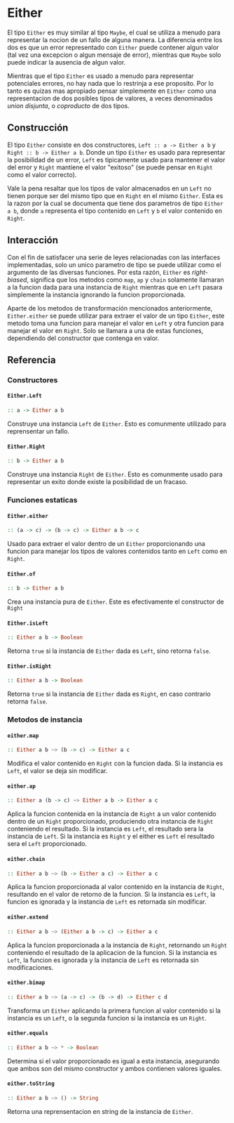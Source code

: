 # Either

El tipo `Either` es muy similar al tipo `Maybe`, el cual se utiliza a menudo para
representar la nocion de un fallo de alguna manera. La diferencia entre los dos
es que un error representado con `Either` puede contener algun valor 
(tal vez una excepcion o algun mensaje de error), mientras que `Maybe`
solo puede indicar la ausencia de algun valor. 

Mientras que el tipo `Either` es usado a menudo para representar potenciales errores, no hay nada que lo restrinja a ese proposito. Por lo tanto es quizas mas apropiado pensar simplemente en `Either` como una representacion de dos posibles tipos de valores, a veces denominados *union disjunta*, o *coproducto* de dos tipos.


## Construcción

El tipo `Either` consiste en dos constructores, `Left :: a -> Either a b` y `Right :: b -> Either a b`. Donde un tipo `Either` es usado para representar la posibilidad de un error, `Left` es tipicamente usado para mantener el valor del error y `Right`
 mantiene el valor "exitoso" (se puede pensar en `Right` como el valor correcto).

Vale la pena resaltar que los tipos de valor almacenados en un `Left` no tienen porque ser del mismo tipo que en `Right` en el mismo `Either`. Esta es la razon por la cual se documenta que tiene dos parametros de tipo `Either a b`, donde `a` representa el tipo contenido en `Left` y `b` el valor contenido en `Right`.

## Interacción

Con el fin de satisfacer una serie de leyes relacionadas con las interfaces implementadas, solo un unico parametro de tipo se puede utilizar como el argumento de las diversas funciones. Por esta razón, `Either` es *right-biased*, significa que los metodos como `map`, `ap` y `chain` solamente llamaran a la funcion dada para una instancia de `Right` mientras que en `Left` pasara simplemente la instancia ignorando la funcion proporcionada.

Aparte de los metodos de transformación mencionados anteriormente, `Either.either` se puede utilizar para extraer el valor de un tipo `Either`, este metodo toma una funcion para manejar el valor en `Left` y otra funcion para manejar el valor en `Right`. Solo se llamara a una de estas funciones, dependiendo del constructor que contenga en valor.

## Referencia

### Constructores

#### `Either.Left`
```hs
:: a -> Either a b
```
Construye una instancia `Left` de `Either`. Esto es comunmente utilizado para reprensentar un fallo.

#### `Either.Right`
```hs
:: b -> Either a b
```
Construye una instancia `Right` de `Either`. Esto es comunmente usado para representar un exito donde existe la posibilidad de un fracaso.

### Funciones estaticas

#### `Either.either`
```hs
:: (a -> c) -> (b -> c) -> Either a b -> c
```
Usado para extraer el valor dentro de un `Either` proporcionando una funcion para manejar los tipos de valores contenidos tanto en `Left` como en `Right`.

#### `Either.of`
```hs
:: b -> Either a b
```
Crea una instancia pura de `Either`. Este es efectivamente el constructor de `Right`

#### `Either.isLeft`
```hs
:: Either a b -> Boolean
```
Retorna `true` si la instancia de `Either` dada es `Left`, sino retorna `false`.

#### `Either.isRight`
```hs
:: Either a b -> Boolean
```
Retorna `true` si la instancia de `Either` dada es `Right`, en caso contrario retorna `false`.

### Metodos de instancia

#### `either.map`
```hs
:: Either a b ~> (b -> c) -> Either a c
```
Modifica el valor contenido en `Right` con la funcion dada. Si la instancia es `Left`, el valor se deja sin modificar.

#### `either.ap`
```hs
:: Either a (b -> c) ~> Either a b -> Either a c
```
Aplica la funcion contenida en la instancia de `Right` a un valor contenido dentro de un `Right` proporcionado, produciendo otra instancia de `Right` conteniendo el resultado. Si la instancia es `Left`, el resultado sera la instancia de `Left`. Si la instancia es `Right` y el either es `Left` el resultado sera el `Left` proporcionado.

#### `either.chain`
```hs
:: Either a b ~> (b -> Either a c) -> Either a c
```
Aplica la funcion proporcionada al valor contenido en la instancia de `Right`, resultando en el valor de retorno de la funcion. Si la instancia es `Left`, la funcion es ignorada y la instancia de `Left` es retornada sin modificar.

#### `either.extend`
```hs
:: Either a b ~> (Either a b -> c) -> Either a c
```
Aplica la funcion proporcionada a la instancia de `Right`, retornando un `Right` conteniendo el resultado de la aplicacion de la funcion. Si la instancia es `Left`, la funcion es ignorada y la instancia de `Left` es retornada sin modificaciones.

#### `either.bimap`
```hs
:: Either a b ~> (a -> c) -> (b -> d) -> Either c d
```
Transforma un `Either` aplicando la primera funcion al valor contenido si la instancia es un `Left`, o la segunda funcion si la instancia es un `Right`.

#### `either.equals`
```hs
:: Either a b ~> * -> Boolean
```
Determina si el valor proporcionado es igual a esta instancia, asegurando que ambos son del mismo constructor y ambos contienen valores iguales.

#### `either.toString`
```hs
:: Either a b ~> () -> String
```
Retorna una reprensentacion en string de la instancia de `Either`.